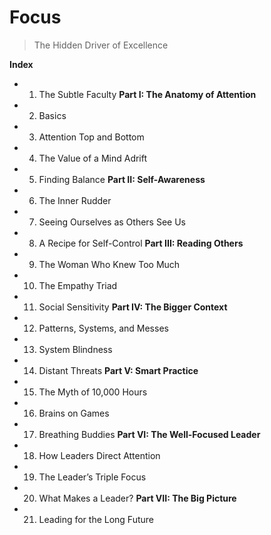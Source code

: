 # Focus
> The Hidden Driver of Excellence

**Index**
- 1. The Subtle Faculty
**Part I: The Anatomy of Attention**
- 2. Basics
- 3. Attention Top and Bottom
- 4. The Value of a Mind Adrift
- 5. Finding Balance
**Part II: Self-Awareness**
- 6. The Inner Rudder
- 7. Seeing Ourselves as Others See Us
- 8. A Recipe for Self-Control
**Part III: Reading Others**
- 9. The Woman Who Knew Too Much
- 10. The Empathy Triad
- 11. Social Sensitivity
**Part IV: The Bigger Context**
- 12. Patterns, Systems, and Messes
- 13. System Blindness
- 14. Distant Threats
**Part V: Smart Practice**
- 15. The Myth of 10,000 Hours
- 16. Brains on Games
- 17. Breathing Buddies
**Part VI: The Well-Focused Leader**
- 18. How Leaders Direct Attention
- 19. The Leader’s Triple Focus
- 20. What Makes a Leader?
**Part VII: The Big Picture**
- 21. Leading for the Long Future